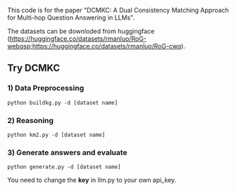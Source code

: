 This code is for the paper "DCMKC: A Dual Consistency Matching Approach for Multi-hop Question Answering in LLMs".

The datasets can be downloded from huggingface (https://huggingface.co/datasets/rmanluo/RoG-webqsp;https://huggingface.co/datasets/rmanluo/RoG-cwq).  

## Try DCMKC

### 1) Data Preprocessing
```
python buildkg.py -d [dataset name]

```

### 2) Reasoning
```
python km2.py -d [dataset name]

```

### 3) Generate answers and evaluate
```
python generate.py -d [dataset name]

```
You need to change the **key** in llm.py to your own api_key.